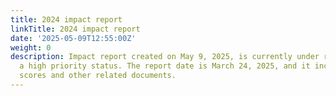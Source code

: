 ```yaml
---
title: 2024 impact report
linkTitle: 2024 impact report
date: '2025-05-09T12:55:00Z'
weight: 0
description: Impact report created on May 9, 2025, is currently under review with
  a high priority status. The report date is March 24, 2025, and it includes Bcorp
  scores and other related documents.
---
```



<!-- Unsupported block type: embed -->







<!-- Unsupported block type: child_database -->



<!-- Unsupported block type: child_database -->



<!-- Unsupported block type: child_database -->